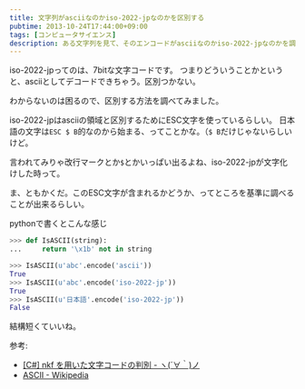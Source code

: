 ```yaml
---
title: 文字列がasciiなのかiso-2022-jpなのかを区別する
pubtime: 2013-10-24T17:44:00+09:00
tags: [コンピュータサイエンス]
description: ある文字列を見て、そのエンコードがasciiなのかiso-2022-jpなのかを調べる方法です。
---
```


iso-2022-jpってのは、7bitな文字コードです。
つまりどういうことかというと、asciiとしてデコードできちゃう。区別つかない。

わからないのは困るので、区別する方法を調べてみました。

iso-2022-jpはasciiの領域と区別するためにESC文字を使っているらしい。
日本語の文字は`ESC $ B`的なのから始まる、ってことかな。（`$ B`だけじゃないらしいけど。

言われてみりゃ改行マークとか`$`とかいっぱい出るよね、iso-2022-jpが文字化けした時って。

ま、ともかくだ。このESC文字が含まれるかどうか、ってところを基準に調べることが出来るらしい。

pythonで書くとこんな感じ
``` python
>>> def IsASCII(string):
... 	return '\x1b' not in string

>>> IsASCII(u'abc'.encode('ascii'))
True
>>> IsASCII(u'abc'.encode('iso-2022-jp'))
True
>>> IsASCII(u'日本語'.encode('iso-2022-jp'))
False
```
結構短くていいね。

参考:
- [[C#] nkf を用いた文字コードの判別 - ヽ(´∀｀)ノ](http://blog.wgag.net/286.html)
- [ASCII - Wikipedia](http://ja.wikipedia.org/wiki/ASCII)
